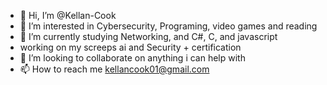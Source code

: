 - 👋 Hi, I’m @Kellan-Cook
- 👀 I’m interested in Cybersecurity, Programing, video games and reading
- 🌱 I’m currently studying Networking, and C#, C, and javascript
- working on my screeps ai and Security + certification
- 💞️ I’m looking to collaborate on anything i can help with
- 📫 How to reach me kellancook01@gmail.com

<!---
Kellan-Cook/Kellan-Cook is a ✨ special ✨ repository because its `README.md` (this file) appears on your GitHub profile.
You can click the Preview link to take a look at your changes.
--->
